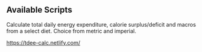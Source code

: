 ## Available Scripts

Calculate total daily energy expenditure, calorie surplus/deficit and macros from a select diet. Choice from metric and imperial.

https://tdee-calc.netlify.com/
